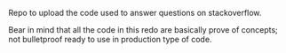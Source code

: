 Repo to upload the code used to answer questions on stackoverflow.

Bear in mind that all the code in this redo are basically prove of concepts; not bulletproof ready to use in production type of code.
